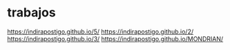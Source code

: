 # trabajos
https://indirapostigo.github.io/5/
https://indirapostigo.github.io/2/
https://indirapostigo.github.io/3/
https://indirapostigo.github.io/MONDRIAN/
